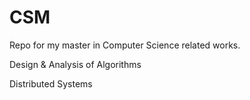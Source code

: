# CSM
Repo for my master in Computer Science related works.

Design & Analysis of Algorithms

Distributed Systems
